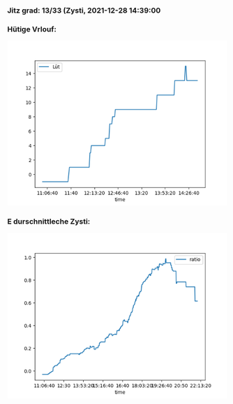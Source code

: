 ### Jitz grad: 13/33 (Zysti, 2021-12-28 14:39:00

### Hütige Vrlouf:
![Graph](Today.png)

### E durschnittleche Zysti:
![Graph](Zysti.png)